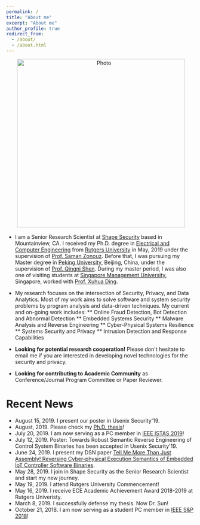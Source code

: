 ```yaml
---
permalink: /
title: "About me"
excerpt: "About me"
author_profile: true
redirect_from: 
  - /about/
  - /about.html
---
```


<p align="center">
  <img src="https://pfsun.github.io/files/sunpengfei.jpg?raw=true" alt="Photo" style="width: 450px;"/> 
</p>

* I am a Senior Research Scientist at [Shape Security](https://www.shapesecurity.com/) based in Mountainview, CA. I received my Ph.D. degree in [Electrical and Computer Engineering](https://www.ece.rutgers.edu/) from [Rutgers University](https://www.rutgers.edu/) in May, 2019 under the supervision of [Prof. Saman Zonouz](https://sites.google.com/site/samanzonouz4n6/saman-zonouz). Before that, I was pursuing my Master degree in [Peking University](http://english.pku.edu.cn/), Beijing, China, under the supervision of [Prof. Qingni Shen](http://www.ss.pku.edu.cn/index.php/shenqingni). During my master period, I was also one of visiting students at [Singapore Management University](https://www.smu.edu.sg/), Singapore, worked with [Prof. Xuhua Ding](http://www.mysmu.edu/faculty/xhding/).

* My research focuses on the intersection of Security, Privacy, and Data Analytics. Most of my work aims to solve software and system security problems by program analysis and data-driven techniques. My current and on-going work includes:
** Online Fraud Detection, Bot Detection and Abnormal Detection
** Embedded Systems Security
** Malware Analysis and Reverse Engineering
** Cyber-Physical Systems Resilience
** Systems Security and Privacy
** Intrusion Detection and Response Capabilities

* <b>Looking for potential research cooperation!</b> Please don't hesitate to email me if you are interested in developing novel technologies for the security and privacy.

* <b>Looking for contributing to Academic Community</b> as Conference/Journal Program Committee or Paper Reviewer.



# Recent News
* August 15, 2019. I present our poster in Usenix Security'19.
* August, 2019. Please check my [Ph.D. thesis](https://doi.org/doi:10.7282/t3-zy08-nn55)!
* July 20, 2019. I am now serving as a PC member in [IEEE ISTAS 2019](https://attend.ieee.org/istas-2019/)!
* July 12, 2019. Poster: Towards Robust Semantic Reverse Engineering of Control System Binaries has been accepted in Usenix Security'19.
* June 24, 2019. I present my DSN paper [Tell Me More Than Just Assembly! Reversing Cyber-physical Execution Semantics of Embedded IoT Controller Software Binaries](http://2019.dsn.org/cprogmain.html).
* May 28, 2019. I join in Shape Security as the Senior Research Scientist and start my new journey.
* May 19, 2019. I attend Rutgers University Commencement! 
* May 16, 2019. I receive ECE Academic Achievement Award 2018-2019 at Rutgers Univeristy.
* March 8, 2019. I successfully defense my thesis. Now Dr. Sun!
* October 21, 2018. I am now serving as a student PC member in [IEEE S&P 2018](https://www.ieee-security.org/TC/SP2018/)!

